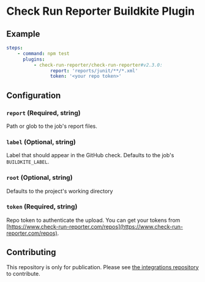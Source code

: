 # Check Run Reporter Buildkite Plugin

## Example

```yml
steps:
    - command: npm test
      plugins:
          - check-run-reporter/check-run-reporter#v2.3.0:
                report: 'reports/junit/**/*.xml'
                token: '<your repo token>'
```

## Configuration

### `report` (Required, string)

Path or glob to the job's report files.

### `label` (Optional, string)

Label that should appear in the GitHub check. Defaults to the job's
`BUILDKITE_LABEL`.

### `root` (Optional, string)

Defaults to the project's working directory

### `token` (Required, string)

Repo token to authenticate the upload. You can get your tokens from
[https://www.check-run-reporter.com/repos](https://www.check-run-reporter.com/repos).

## Contributing

This repository is only for publication. Please see
[the integrations repository](https://github.com/check-run-reporter/integrations)
to contribute.
